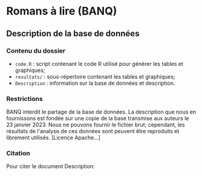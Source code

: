 # Romans à lire (BANQ)
## Description de la base de données

### Contenu du dossier
* `code.R` :  script contenant le code R utilisé pour générer les tables et graphiques;
* `resultats/` : sous-répertoire contenant les tables et graphiques;
* `Description` : information sur la base de données et description. 

### Restrictions
BANQ interdit le partage de la base de données. La description que nous en fournissons est fondée sur une copie de la base transmise aux auteurs le 23 janvier 2023. Nous ne pouvons fournir le fichier brut; cependant, les résultats de l'analyse de ces données sont peuvent être reproduits et librement utilisés.
[Licence Apache...]

### Citation
Pour citer le document Description:


